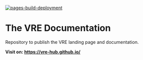 [![pages-build-deployment](https://github.com/vre-hub/vre-hub.github.io/actions/workflows/pages/pages-build-deployment/badge.svg)](https://github.com/vre-hub/vre-hub.github.io/actions/workflows/pages/pages-build-deployment)

# The VRE Documentation

Repository to publish the VRE landing page and documentation.

**Visit on: https://vre-hub.github.io/**
